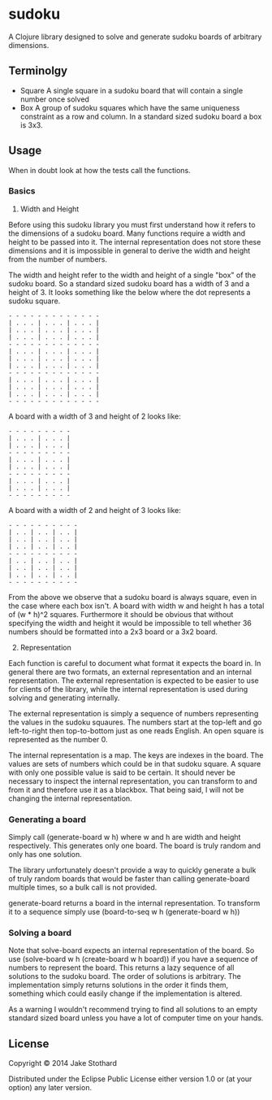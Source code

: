 # sudoku

A Clojure library designed to solve and generate sudoku boards of arbitrary dimensions.

## Terminolgy

- Square
    A single square in a sudoku board that will contain a single number once solved
- Box
    A group of sudoku squares which have the same uniqueness constraint as a row and column.
    In a standard sized sudoku board a box is 3x3.

## Usage

When in doubt look at how the tests call the functions.

### Basics

1) Width and Height

Before using this sudoku library you must first understand how it refers to the dimensions
of a sudoku board. Many functions require a width and height to be passed into it. The
internal representation does not store these dimensions and it is impossible in general
to derive the width and height from the number of numbers.

The width and height refer to the width and height of a single "box" of the sudoku board. So
a standard sized sudoku board has a width of 3 and a height of 3. It looks something like the
below where the dot represents a sudoku square.

```
- - - - - - - - - - - - - 
| . . . | . . . | . . . | 
| . . . | . . . | . . . | 
| . . . | . . . | . . . | 
- - - - - - - - - - - - - 
| . . . | . . . | . . . | 
| . . . | . . . | . . . | 
| . . . | . . . | . . . | 
- - - - - - - - - - - - - 
| . . . | . . . | . . . | 
| . . . | . . . | . . . | 
| . . . | . . . | . . . | 
- - - - - - - - - - - - - 
```

A board with a width of 3 and height of 2 looks like:

```
- - - - - - - - -
| . . . | . . . |
| . . . | . . . |
- - - - - - - - -
| . . . | . . . |
| . . . | . . . |
- - - - - - - - -
| . . . | . . . |
| . . . | . . . |
- - - - - - - - -
```

A board with a width of 2 and height of 3 looks like:

```
- - - - - - - - - -
| . . | . . | . . | 
| . . | . . | . . | 
| . . | . . | . . | 
- - - - - - - - - -
| . . | . . | . . | 
| . . | . . | . . | 
| . . | . . | . . | 
- - - - - - - - - -
```

From the above we observe that a sudoku board is always square, even in the case
where each box isn't. A board with width w and height h has a total of (w * h)^2
squares. Furthermore it should be obvious that without specifying the width and
height it would be impossible to tell whether 36 numbers should be formatted into
a 2x3 board or a 3x2 board.

2) Representation

Each function is careful to document what format it expects the board in. In general
there are two formats, an external representation and an internal representation. The
external representation is expected to be easier to use for clients of the library, while
the internal representation is used during solving and generating internally.

The external representation is simply a sequence of numbers representing the values in the
sudoku squaures. The numbers start at the top-left and go left-to-right then top-to-bottom
just as one reads English. An open square is represented as the number 0.

The internal representation is a map. The keys are indexes in the board. The values are
sets of numbers which could be in that sudoku square. A square with only one possible
value is said to be certain. It should never be necessary to inspect the internal
representation, you can transform to and from it and therefore use it as a blackbox.
That being said, I will not be changing the internal representation.

### Generating a board

Simply call (generate-board w h) where w and h are width and height respectively. This
generates only one board. The board is truly random and only has one solution.

The library unfortunately doesn't provide a way to quickly generate a bulk of truly random
boards that would be faster than calling generate-board multiple times, so a bulk call
is not provided.

generate-board returns a board in the internal representation. To transform it to a sequence
simply use (board-to-seq w h (generate-board w h))

### Solving a board

Note that solve-board expects an internal representation of the board. So use
(solve-board w h (create-board w h board))
if you have a sequence of numbers to represent the board. This returns a lazy sequence
of all solutions to the sudoku board. The order of solutions is arbitrary. The implementation
simply returns solutions in the order it finds them, something which could easily change if
the implementation is altered.

As a warning I wouldn't recommend trying to find all solutions to an empty standard sized
board unless you have a lot of computer time on your hands.

## License

Copyright © 2014 Jake Stothard

Distributed under the Eclipse Public License either version 1.0 or (at
your option) any later version.
